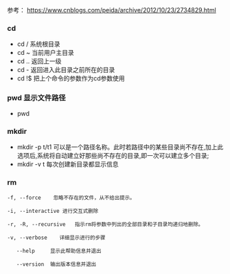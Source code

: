 参考：
https://www.cnblogs.com/peida/archive/2012/10/23/2734829.html


### cd
- cd /      系统根目录
- cd ~      当前用户主目录
- cd ..     返回上一级
- cd -      返回进入此目录之前所在的目录
- cd !$     把上个命令的参数作为cd参数使用

### pwd 显示文件路径
- pwd 

### mkdir
- mkdir -p  t/t1 可以是一个路径名称。此时若路径中的某些目录尚不存在,加上此选项后,系统将自动建立好那些尚不存在的目录,即一次可以建立多个目录; 
- mkdir -v t     每次创建新目录都显示信息

### rm

    -f, --force    忽略不存在的文件，从不给出提示。

    -i, --interactive 进行交互式删除

    -r, -R, --recursive   指示rm将参数中列出的全部目录和子目录均递归地删除。

    -v, --verbose    详细显示进行的步骤

       --help     显示此帮助信息并退出

       --version  输出版本信息并退出
